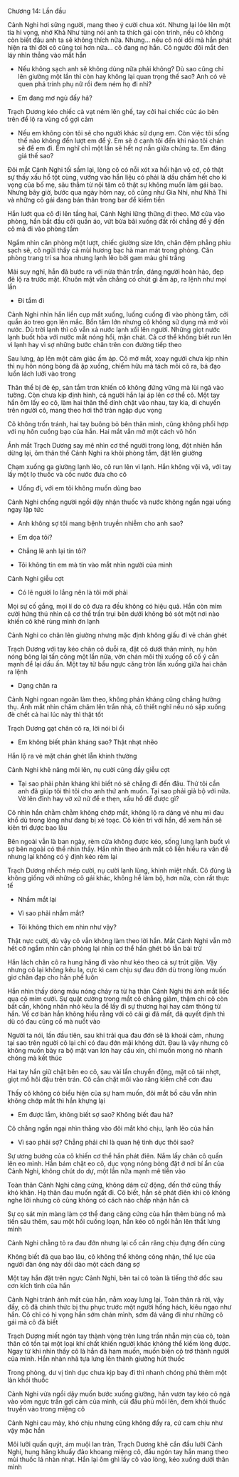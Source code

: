 




Chương 14: Lần đầu

Cảnh Nghi hơi sững người, mang theo ý cười chua xót. Nhưng lại lóe lên một tia hi vọng, nhớ Khả Như từng nói anh ta thích gái còn trinh, nếu cô không còn biết đâu anh ta sẽ không thích nữa. Nhưng... nếu cô nói dối mà hắn phát hiện ra thì đời cô cũng toi hơn nữa... cô đang nợ hắn. Cô ngước đôi mắt đen láy nhìn thẳng vào mắt hắn

- Nếu không sạch anh sẽ không dùng nữa phải không? Dù sao cũng chỉ lên giường một lần thì còn hay không lại quan trọng thế sao? Anh có vẻ quen phá trinh phụ nữ rồi đem ném họ đi nhỉ?

- Em đang mơ ngủ đấy hả?

Trạch Dương kéo chiếc cà vạt ném lên ghế, tay cởi hai chiếc cúc áo bên trên để lộ ra vùng cổ gợi cảm

- Nếu em không còn tôi sẽ cho người khác sử dụng em. Còn việc tôi sống thế nào không đến lượt em để ý. Em sẽ ở cạnh tôi đến khi nào tôi chán sẽ để em đi. Em nghĩ chỉ một lần sẽ hết nợ nần giữa chúng ta. Em đáng giá thế sao?

Đôi mắt Cảnh Nghi tối sầm lại, lòng cô có nỗi xót xa hối hận vô cớ, cô thật sự thấy xấu hổ tột cùng, vướng vào hắn liệu có phải là dấu chấm hết cho kì vọng của bố mẹ, sâu thẳm từ nội tâm cô thật sự không muốn làm gái bao. Nhưng bây giờ, bước qua ngày hôm nay, cô cũng như Gia Nhi, như Nhã Thi và những cô gái đang bán thân trong bar để kiếm tiền

Hắn lướt qua cô đi lên tầng hai, Cảnh Nghi lững thững đi theo. Mở cửa vào phòng, hắn bắt đầu cởi quần áo, vứt bừa bãi xuống đất rồi chẳng để ý đến cô mà đi vào phòng tắm

Ngắm nhìn căn phòng một lượt, chiếc giường size lớn, chăn đệm phẳng phiu sạch sẽ, cô ngửi thấy cả mùi hương bạc hà man mát trong phòng. Căn phòng trang trí sa hoa nhưng lạnh lẽo bởi gam màu ghi trắng

Mải suy nghĩ, hắn đã bước ra với nửa thân trần, dáng người hoàn hảo, đẹp đẽ lộ ra trước mặt. Khuôn mặt vẫn chẳng có chút gì ấm áp, ra lệnh như mọi lần

- Đi tắm đi

Cảnh Nghi nhìn hắn liền cụp mắt xuống, luống cuống đi vào phòng tắm, cởi quần áo treo gọn lên mắc. Bồn tắm lớn nhưng cô không sử dụng mà mở vòi nước. Dù trời lạnh thì cô vẫn xả nước lạnh xối lên người. Những giọt nước lạnh buốt hòa với nước mắt nóng hổi, mặn chát. Cả cơ thể không biết run lên vì lạnh hay vì sợ những bước chân trên con đường tiếp theo

Sau lưng, áp lên một cảm giác ấm áp. Cô mở mắt, xoay người chưa kịp nhìn thì nụ hôn nóng bỏng đã ập xuống, chiếm hữu mà tách môi cô ra, bá đạo luồn lách lưỡi vào trong

Thân thể bị đè ép, sàn tắm trơn khiến cô không đứng vững mà lùi ngã vào tường. Còn chưa kịp định hình, cả người hắn lại áp lên cơ thể cô. Một tay hắn ôm lấy eo cô, làm hai thân thể dính chặt vào nhau, tay kia, di chuyển trên người cô, mang theo hơi thở tràn ngập dục vọng

Cô không trốn tránh, hai tay buông bỏ bên thân mình, cũng không phối hợp với nụ hôn cuồng bạo của hắn. Hai mắt vẫn mở một cách vô hồn

Ánh mắt Trạch Dương say mê nhìn cơ thể người trong lòng, đột nhiên hắn dừng lại, ôm thân thể Cảnh Nghi ra khỏi phòng tắm, đặt lên giường

Chạm xuống ga giường lạnh lẽo, cô run lên vì lạnh. Hắn không vội vã, với tay lấy một lọ thuốc và cốc nước đưa cho cô

- Uống đi, với em tôi không muốn dùng bao

Cảnh Nghi chống người ngồi dậy nhận thuốc và nước không ngần ngại uống ngay lập tức

- Anh không sợ tôi mang bệnh truyền nhiễm cho anh sao?

- Em dọa tôi?

- Chẳng lẽ anh lại tin tôi?

- Tôi không tin em mà tin vào mắt nhìn người của mình

Cảnh Nghi giễu cợt

- Có lẽ người lo lắng nên là tôi mới phải

Mọi sự cố gắng, mọi lí do cô đưa ra đều không có hiệu quả. Hắn còn mỉm cười hứng thú nhìn cả cơ thể trần trụi bên dưới không bỏ sót một nơi nào khiến cô khẽ rùng mình ớn lạnh

Cảnh Nghi co chân lên giường nhưng mặc định không giấu đi vẻ chán ghét

Trạch Dương với tay kéo chân cô duỗi ra, đặt cô dưới thân mình, nụ hôn nóng bỏng lại tấn công một lần nữa, vờn chán môi thì xuống cổ cố ý cắn mạnh để lại dấu ấn. Một tay từ bầu ngực căng tròn lần xuống giữa hai chân ra lệnh

- Dạng chân ra

Cảnh Nghi ngoan ngoãn làm theo, không phản kháng cũng chẳng hưởng thụ. Ánh mắt nhìn chăm chăm lên trần nhà, cô thiết nghĩ nếu nó sập xuống đè chết cả hai lúc này thì thật tốt

Trạch Dương gạt chân cô ra, lời nói bỉ ổi

- Em không biết phản kháng sao? Thật nhạt nhẽo

Hắn lộ ra vẻ mặt chán ghét lẫn khinh thường

Cảnh Nghi khẽ nâng môi lên, nụ cười cũng đầy giễu cợt

- Tại sao phải phản kháng khi biết nó sẽ chẳng đi đến đâu. Thứ tôi cần anh đã giúp tôi thì tôi cho anh thứ anh muốn. Tại sao phải giả bộ với nữa. Vờ lên đỉnh hay vờ xử nữ để e thẹn, xấu hổ để được gì?

Cô nhìn hắn chằm chằm không chớp mắt, không lộ ra dáng vẻ nhu mì đau khổ dù trong lòng như đang bị xé toạc. Cô kiên trì với hắn, để xem hắn sẽ kiên trì được bao lâu

Bên ngoài vẫn là ban ngày, rèm cửa không được kéo, sống lưng lạnh buốt vì sợ bên ngoài có thể nhìn thấy. Hắn nhìn theo ánh mắt cô liền hiểu ra vấn đề nhưng lại không có ý định kéo rèm lại

Trạch Dương nhếch mép cười, nụ cười lạnh lùng, khinh miệt nhất. Cô đúng là không giống với những cô gái khác, không hề làm bộ, hơn nữa, còn rất thực tế

- Nhắm mắt lại

- Vì sao phải nhắm mắt?

- Tôi không thích em nhìn như vậy?

Thật nực cười, dù vậy cô vẫn không làm theo lời hắn. Mắt Cảnh Nghi vẫn mở hết cỡ ngắm nhìn căn phòng lại nhìn cơ thể hắn ghét bỏ lẫn bài trừ

Hắn lách chân cô ra hung hăng đi vào như kéo theo cả sự trút giận. Vậy nhưng cô lại không kêu la, cực kì cam chịu sự đau đớn dù trong lòng muốn giơ chân đạp cho hắn phế luôn

Hắn nhìn thấy dòng máu nóng chảy ra từ hạ thân Cảnh Nghi thì ánh mắt liếc qua cô mỉm cười. Sự quật cường trong mắt cô chẳng giảm, thậm chí cô còn bất cần, không nhăn nhó kêu la để lấy đi sự thương hại hay cảm thông từ hắn. Về cơ bản hắn không hiểu rằng với cô cái gì đã mất, đã quyết định thì dù có đau cũng cố mà nuốt vào

Người ta nói, lần đầu tiên, sau khi trải qua đau đớn sẽ là khoái cảm, nhưng tại sao trên người cô lại chỉ có đau đớn mãi không dứt. Đau là vậy nhưng cô không muốn bày ra bộ mặt van lơn hay cầu xin, chỉ muốn mong nó nhanh chóng mà kết thúc

Hai tay hắn giữ chặt bên eo cô, sau vài lần chuyển động, mặt cô tái nhợt, giọt mồ hôi đậu trên trán. Cô cắn chặt môi vào răng kiềm chế cơn đau

Thấy cô không có biểu hiện của sự ham muốn, đôi mắt bồ câu vẫn nhìn không chớp mắt thì hắn khựng lại

- Em được lắm, không biết sợ sao? Không biết đau hả?

Cô chẳng ngần ngại nhìn thẳng vào đôi mắt khó chịu, lạnh lẽo của hắn

- Vì sao phải sợ? Chẳng phải chỉ là quan hệ tình dục thôi sao?

Sự ương bướng của cô khiến cơ thể hắn phát điên. Nắm lấy chân cô quấn lên eo mình. Hắn bám chặt eo cô, dục vọng nóng bỏng đặt ở nơi bí ẩn của Cảnh Nghi, không chút do dự, một lần nữa mạnh mẽ tiến vào

Toàn thân Cảnh Nghi căng cứng, không dám cử động, đến thở cũng thấy khó khăn. Hạ thân đau muốn ngất đi. Cô biết, hắn sẽ phát điên khi cô không nghe lời nhưng cô cũng không có cách nào chấp nhận hắn cả

Sự cọ sát mịn màng làm cơ thể đang căng cứng của hắn thêm bùng nổ mà tiến sâu thêm, sau một hồi cuồng loạn, hắn kéo cô ngồi hẳn lên thắt lưng mình

Cảnh Nghi chẳng tỏ ra đau đớn nhưng lại cố cắn răng chịu đựng đến cùng

Không biết đã qua bao lâu, cô không thể không công nhận, thể lực của người đàn ông này dồi dào một cách đáng sợ

Một tay hắn đặt trên ngực Cảnh Nghi, bên tai cô toàn là tiếng thở dốc sau cơn kích tình của hắn

Cảnh Nghi tránh ánh mắt của hắn, nằm xoay lưng lại. Toàn thân rã rời, vậy đấy, cô đã chính thức bị thu phục trước một người hống hách, kiêu ngạo như hắn. Cô chỉ có hi vọng hắn sớm chán mình, sớm đá văng đi như những cô gái mà cô đã biết

Trạch Dương miết ngón tay thành vòng trên lưng trần nhẵn mịn của cô, toàn thân cô tồn tại một loại khí chất khiến người khác không thể kiềm lòng được. Ngay từ khi nhìn thấy cô là hắn đã ham muốn, muốn biến cô trở thành người của mình. Hắn nhàn nhã tựa lưng lên thành giường hút thuốc

Trong phòng, dư vị tình dục chưa kịp bay đi thì nhanh chóng phủ thêm một làn khói thuốc

Cảnh Nghi vừa ngồi dậy muốn bước xuống giường, hắn vươn tay kéo cô ngả vào vòm ngực trần gợi cảm của mình, cúi đầu phủ môi lên, đem khói thuốc truyền vào trong miệng cô

Cảnh Nghi cau mày, khó chịu nhưng cũng không đẩy ra, cứ cam chịu như vậy mặc hắn

Môi lưỡi quấn quýt, ám muội lan tràn, Trạch Dương khẽ cắn đầu lưỡi Cảnh Nghi, hung hăng khuấy đảo khoang miệng cô, đầu ngón tay hắn mang theo mùi thuốc lá nhàn nhạt. Hắn lại ôm ghì lấy cô vào lòng, kéo xuống dưới thân mình




